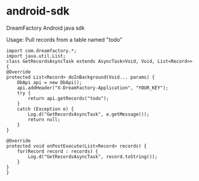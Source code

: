 android-sdk
===========

DreamFactory Android java sdk 

Usage:  Pull records from a table named "todo"


    import com.dreamfactory.*;
    import java.util.List;
    class GetRecordsAsyncTask extends AsyncTask<Void, Void, List<Record>> {
    @Override
    protected List<Record> doInBackground(Void... params) {
        DbApi api = new DbApi();
        api.addHeader("X-DreamFactory-Application", "YOUR_KEY");
        try {
            return api.getRecords("todo");
        }
        catch (Exception e) {
            Log.d("GetRecordsAsyncTask", e.getMessage());
            return null;
        }
    }

    @Override
    protected void onPostExecute(List<Record> records) {
        for(Record record : records) {
            Log.d("GetRecordsAsyncTask", record.toString());
        }
    }
    }


